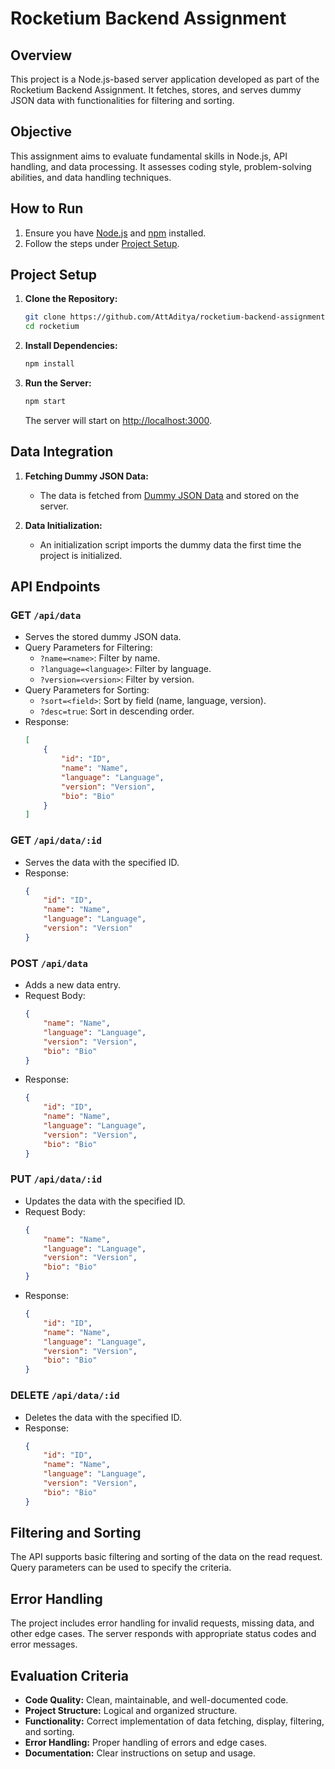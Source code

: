 # Rocketium Backend Assignment

## Overview

This project is a Node.js-based server application developed as part of the Rocketium Backend Assignment. It fetches, stores, and serves dummy JSON data with functionalities for filtering and sorting.

## Objective

This assignment aims to evaluate fundamental skills in Node.js, API handling, and data processing. It assesses coding style, problem-solving abilities, and data handling techniques.

## How to Run

1. Ensure you have [Node.js](https://nodejs.org/) and [npm](https://www.npmjs.com/) installed.
2. Follow the steps under [Project Setup](#project-setup).

## Project Setup

1. **Clone the Repository:**
   ```bash
   git clone https://github.com/AttAditya/rocketium-backend-assignment
   cd rocketium
   ```

2. **Install Dependencies:**
   ```bash
   npm install
   ```

3. **Run the Server:**
   ```bash
   npm start
   ```

   The server will start on [http://localhost:3000](http://localhost:3000).

## Data Integration

1. **Fetching Dummy JSON Data:**
   - The data is fetched from [Dummy JSON Data](https://microsoftedge.github.io/Demos/json-dummy-data/256KB.json) and stored on the server.

2. **Data Initialization:**
   - An initialization script imports the dummy data the first time the project is initialized.

## API Endpoints

### GET `/api/data`

- Serves the stored dummy JSON data.
- Query Parameters for Filtering:
    - `?name=<name>`: Filter by name.
    - `?language=<language>`: Filter by language.
    - `?version=<version>`: Filter by version.
- Query Parameters for Sorting:
    - `?sort=<field>`: Sort by field (name, language, version).
    - `?desc=true`: Sort in descending order.
- Response:
    ```json
    [
        {
            "id": "ID",
            "name": "Name",
            "language": "Language",
            "version": "Version",
            "bio": "Bio"
        }
    ]
    ```

### GET `/api/data/:id`

- Serves the data with the specified ID.
- Response:
    ```json
    {
        "id": "ID",
        "name": "Name",
        "language": "Language",
        "version": "Version"
    }
    ```

### POST `/api/data`

- Adds a new data entry.
- Request Body:
    ```json
    {
        "name": "Name",
        "language": "Language",
        "version": "Version",
        "bio": "Bio"
    }
    ```
- Response:
    ```json
    {
        "id": "ID",
        "name": "Name",
        "language": "Language",
        "version": "Version",
        "bio": "Bio"
    }
    ```

### PUT `/api/data/:id`

- Updates the data with the specified ID.
- Request Body:
    ```json
    {
        "name": "Name",
        "language": "Language",
        "version": "Version",
        "bio": "Bio"
    }
    ```
- Response:
    ```json
    {
        "id": "ID",
        "name": "Name",
        "language": "Language",
        "version": "Version",
        "bio": "Bio"
    }
    ```

### DELETE `/api/data/:id`

- Deletes the data with the specified ID.
- Response:
    ```json
    {
        "id": "ID",
        "name": "Name",
        "language": "Language",
        "version": "Version",
        "bio": "Bio"
    }
    ```

## Filtering and Sorting

The API supports basic filtering and sorting of the data on the read request. Query parameters can be used to specify the criteria.

## Error Handling

The project includes error handling for invalid requests, missing data, and other edge cases. The server responds with appropriate status codes and error messages.

## Evaluation Criteria

- **Code Quality:** Clean, maintainable, and well-documented code.
- **Project Structure:** Logical and organized structure.
- **Functionality:** Correct implementation of data fetching, display, filtering, and sorting.
- **Error Handling:** Proper handling of errors and edge cases.
- **Documentation:** Clear instructions on setup and usage.

